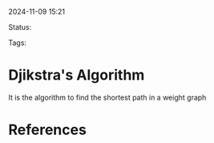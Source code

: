 2024-11-09 15:21

Status:

Tags:

# Djikstra's Algorithm

It is the algorithm to find the shortest path in a weight graph

# References


